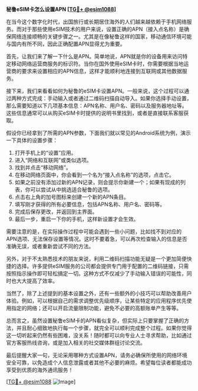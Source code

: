 **秘鲁eSIM卡怎么设置APN [[TG💪+ @esim1088](https://t.me/s/esim1088)]**

在当今这个数字化时代，出国旅行或长期居住海外的人们越来越依赖于手机网络服务。而对于那些使用eSIM技术的用户来说，设置正确的APN（接入点名称）是确保网络连接顺畅的关键步骤之一。尤其是在像秘鲁这样的国家，移动通信环境可能与国内有所不同，因此正确配置APN显得尤为重要。

首先，让我们来了解一下什么是APN。简单地说，APN就是你的设备用来访问特定移动网络运营商服务的标识符。当你在国外使用eSIM卡时，你需要根据当地运营商的要求来设置相应的APN信息，这样才能顺利地连接到互联网或其他数据服务。

接下来，我们来看看如何为秘鲁的eSIM卡设置APN。一般来说，这个过程可以通过两种方式完成：手动输入或者通过二维码扫描自动导入。如果你选择手动设置，那么需要知道以下几项基本信息：APN名称、用户名、密码以及服务器地址等。这些信息通常可以从购买eSIM卡时提供的说明书里找到，或者是直接联系客服获取。

假设你已经拿到了所需的APN参数，下面我们就以常见的Android系统为例，演示一下具体的设置步骤：

1. 打开手机上的“设置”应用。
2. 进入“网络和互联网”或类似选项。
3. 找到并点击“移动网络”。
4. 在移动网络页面中，你会看到一个名为“接入点名称”的选项，点击它。
5. 如果之前没有添加过新的APN记录，则会提示你新建一个；如果有现成的列表，你可以尝试从中挑选适合秘鲁的选项。
6. 点击右上角的加号图标来创建一个新的APN条目。
7. 填写刚才获得的所有必要信息，包括APN名称、用户名、密码等。
8. 完成后保存更改，并返回到主界面。
9. 最后一步，重启一下你的手机，这样新设置才会生效。

需要注意的是，在实际操作过程中可能会遇到一些小问题，比如找不到对应的APN选项、无法保存设置等情况。这时不要着急，可以再次检查输入的信息是否准确无误，或者重新尝试不同的方法。

另外，对于不太熟悉技术的朋友来说，利用二维码扫描功能无疑是一个更加简便快捷的选择。许多提供eSIM服务的公司都会提供专门用于配置的二维码链接，只需按照指示操作即可轻松搞定一切。这种方式不仅减少了手动输入错误的可能性，同时也大大提高了效率。

当然了，除了上述提到的基本设置之外，还有一些额外的小技巧可以帮助改善用户体验。例如，可以根据自己的需求调整优先级顺序，让某些特定的应用程序优先使用指定的网络；还可以开启流量限制功能，避免不必要的高额账单产生等等。

总而言之，虽然设置秘鲁eSIM卡的APN看似复杂，但实际上只要掌握了正确的方法，并且耐心细致地执行每一个步骤，就完全可以顺利完成整个过程。如果你觉得这一切听起来仍然有些困难，没关系！随时都可以向专业人士寻求帮助，比如通过官方客服热线咨询，或是加入相关的社交媒体群组讨论交流。

最后提醒大家一句，无论采用哪种方式设置APN，请务必确保所使用的网络环境安全可靠，以免造成个人信息泄露或者其他不必要的麻烦。希望每位读者都能成功享受到优质的海外通讯服务！

[[TG💪+ @esim1088](https://t.me/s/esim1088) ![Image](https://i.postimg.cc/4NQfJmqS/Snipaste-2025-05-13-00-14-12.png)]